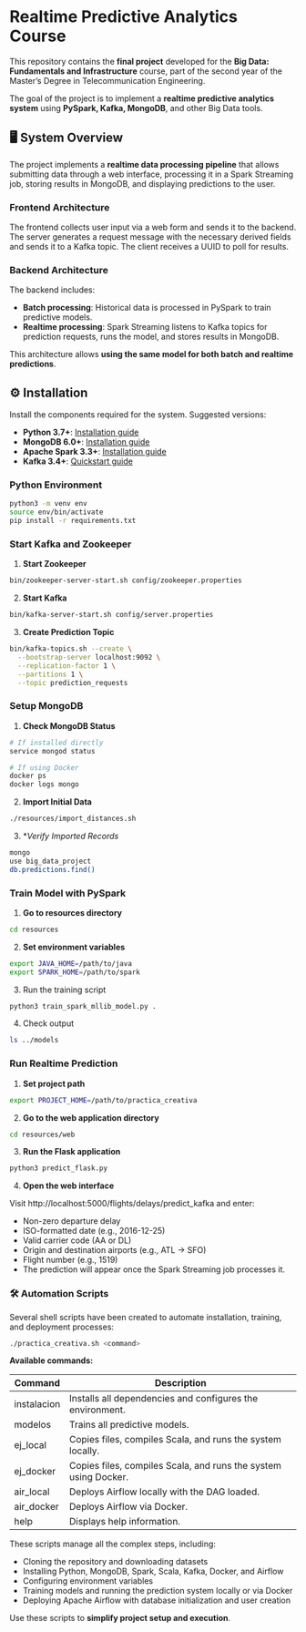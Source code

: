 # Realtime Predictive Analytics Course

This repository contains the **final project** developed for the **Big Data: Fundamentals and Infrastructure** course, part of the second year of the Master’s Degree in Telecommunication Engineering.  

The goal of the project is to implement a **realtime predictive analytics system** using **PySpark, Kafka, MongoDB**, and other Big Data tools.  

## 🖥️ System Overview  

The project implements a **realtime data processing pipeline** that allows submitting data through a web interface, processing it in a Spark Streaming job, storing results in MongoDB, and displaying predictions to the user.  

### Frontend Architecture  

The frontend collects user input via a web form and sends it to the backend. The server generates a request message with the necessary derived fields and sends it to a Kafka topic. The client receives a UUID to poll for results.  

### Backend Architecture  

The backend includes:  
- **Batch processing**: Historical data is processed in PySpark to train predictive models.  
- **Realtime processing**: Spark Streaming listens to Kafka topics for prediction requests, runs the model, and stores results in MongoDB.  

This architecture allows **using the same model for both batch and realtime predictions**.  

## ⚙️ Installation  

Install the components required for the system. Suggested versions:  

- **Python 3.7+**: [Installation guide](https://realpython.com/installing-python/)  
- **MongoDB 6.0+**: [Installation guide](https://docs.mongodb.com/manual/installation/)  
- **Apache Spark 3.3+**: [Installation guide](https://spark.apache.org/docs/latest/)  
- **Kafka 3.4+**: [Quickstart guide](https://kafka.apache.org/quickstart)  

### Python Environment  

```bash
python3 -m venv env
source env/bin/activate
pip install -r requirements.txt
```

### Start Kafka and Zookeeper

1. **Start Zookeeper**  
```bash
bin/zookeeper-server-start.sh config/zookeeper.properties
```

2. **Start Kafka**  
```bash
bin/kafka-server-start.sh config/server.properties
```

3. **Create Prediction Topic**  
```bash
bin/kafka-topics.sh --create \
  --bootstrap-server localhost:9092 \
  --replication-factor 1 \
  --partitions 1 \
  --topic prediction_requests
```

### Setup MongoDB

1. **Check MongoDB Status**  

```bash
# If installed directly
service mongod status

# If using Docker
docker ps
docker logs mongo
```

2. **Import Initial Data**  

```bash
./resources/import_distances.sh
```

3. **Verify Imported Records*  

```bash
mongo
use big_data_project
db.predictions.find()
```

### Train Model with PySpark

1. **Go to resources directory**  

```bash
cd resources
```

2. **Set environment variables**

```bash
export JAVA_HOME=/path/to/java
export SPARK_HOME=/path/to/spark
```

3. Run the training script

```bash
python3 train_spark_mllib_model.py .
```

4. Check output

```bash
ls ../models
```

### Run Realtime Prediction

1. **Set project path**  

```bash
export PROJECT_HOME=/path/to/practica_creativa
```

2. **Go to the web application directory**  

```bash
cd resources/web
```

3. **Run the Flask application**  

```bash
python3 predict_flask.py
```

4. **Open the web interface**

Visit http://localhost:5000/flights/delays/predict_kafka and enter:
- Non-zero departure delay
- ISO-formatted date (e.g., 2016-12-25)
- Valid carrier code (AA or DL)
- Origin and destination airports (e.g., ATL → SFO)
- Flight number (e.g., 1519)
- The prediction will appear once the Spark Streaming job processes it.

### 🛠️ Automation Scripts

Several shell scripts have been created to automate installation, training, and deployment processes:

```bash
./practica_creativa.sh <command>
```

**Available commands:**

| Command      | Description                                                   |
|-------------|---------------------------------------------------------------|
| instalacion | Installs all dependencies and configures the environment.    |
| modelos     | Trains all predictive models.                                 |
| ej_local    | Copies files, compiles Scala, and runs the system locally.   |
| ej_docker   | Copies files, compiles Scala, and runs the system using Docker. |
| air_local   | Deploys Airflow locally with the DAG loaded.                 |
| air_docker  | Deploys Airflow via Docker.                                   |
| help        | Displays help information.                                    |

These scripts manage all the complex steps, including:

- Cloning the repository and downloading datasets  
- Installing Python, MongoDB, Spark, Scala, Kafka, Docker, and Airflow  
- Configuring environment variables  
- Training models and running the prediction system locally or via Docker  
- Deploying Apache Airflow with database initialization and user creation  

Use these scripts to **simplify project setup and execution**.
